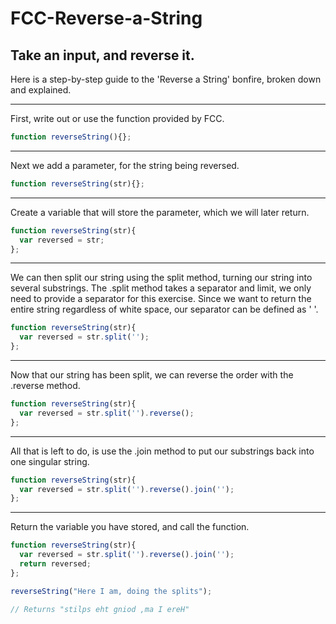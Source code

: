 # FCC-Reverse-a-String
## Take an input, and reverse it.

Here is a step-by-step guide to the 'Reverse a String' bonfire, broken down and explained.

---

First, write out or use the function provided by FCC.
```javascript
function reverseString(){};
```
---

Next we add a parameter, for the string being reversed.
```javascript
function reverseString(str){};
```
---

Create a variable that will store the parameter, which we will later return.
```javascript
function reverseString(str){
  var reversed = str;
};
```
---

We can then split our string using the split method, turning our string into several substrings.
The .split method takes a separator and limit, we only need to provide a separator for this exercise.
Since we want to return the entire string regardless of white space, our separator can be defined as ' '.
```javascript
function reverseString(str){
  var reversed = str.split('');
};
```
---

Now that our string has been split, we can reverse the order with the .reverse method.
```javascript
function reverseString(str){
  var reversed = str.split('').reverse();
};
```
---

All that is left to do, is use the .join method to put our substrings back into one singular string.
```javascript
function reverseString(str){
  var reversed = str.split('').reverse().join('');
};
```
---

Return the variable you have stored, and call the function.
```javascript
function reverseString(str){
  var reversed = str.split('').reverse().join('');
  return reversed;
};

reverseString("Here I am, doing the splits");

// Returns "stilps eht gniod ,ma I ereH"
```
